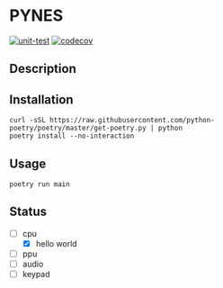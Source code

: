 # PYNES
[![unit-test](https://github.com/ryotaroAAA/pynes/actions/workflows/unit-test.yml/badge.svg)](https://github.com/ryotaroAAA/pynes/actions/workflows/unit-test.yml)
[![codecov](https://codecov.io/gh/ryotaroAAA/pynes/branch/main/graph/badge.svg?token=7PF98W2JPI)](https://codecov.io/gh/ryotaroAAA/pynes)
## Description
## Installation
```
curl -sSL https://raw.githubusercontent.com/python-poetry/poetry/master/get-poetry.py | python
poetry install --no-interaction
```
## Usage
```
poetry run main
```
## Status
- [ ] cpu
  - [x] hello world 
- [ ] ppu
- [ ] audio
- [ ] keypad

